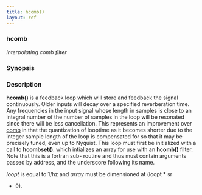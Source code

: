 ```yaml
---
title: hcomb()
layout: ref
---
```


### hcomb

*interpolating comb filter*  
  

### Synopsis

### Description

**hcomb()** is a feedback loop which will store and feedback the signal
continuously. Older inputs will decay over a specified reverberation
time. Any frequencies in the input signal whose length in samples is
close to an integral number of the number of samples in the loop will be
resonated since there will be less cancellation. This represents an
improvement over [comb](comb.html) in that the quantization of looptime
as it becomes shorter due to the integer sample length of the loop is
compensated for so that it may be precisely tuned, even up to Nyquist.
This loop must first be initialized with a call to **hcombset()**. which
intializes an array for use with an **hcomb()** filter. Note that this
is a fortran sub- routine and thus must contain arguments passed by
address, and the underscore following its name.

*loopt* is equal to 1/hz and *array* must be dimensioned at (loopt \* sr
+ 9).
